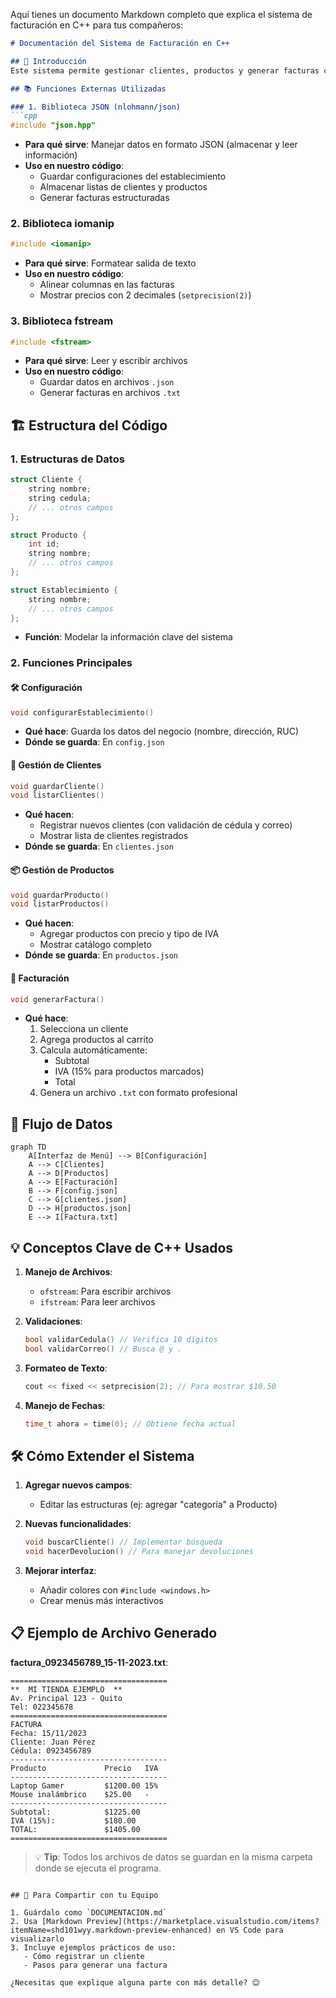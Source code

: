 Aquí tienes un documento Markdown completo que explica el sistema de facturación en C++ para tus compañeros:

```markdown
# Documentación del Sistema de Facturación en C++

## 📌 Introducción
Este sistema permite gestionar clientes, productos y generar facturas con cálculos automáticos de IVA. Está desarrollado en C++ y utiliza archivos JSON para almacenar datos.

## 📚 Funciones Externas Utilizadas

### 1. Biblioteca JSON (nlohmann/json)
```cpp
#include "json.hpp"
```
- **Para qué sirve**: Manejar datos en formato JSON (almacenar y leer información)
- **Uso en nuestro código**:
  - Guardar configuraciones del establecimiento
  - Almacenar listas de clientes y productos
  - Generar facturas estructuradas

### 2. Biblioteca iomanip
```cpp
#include <iomanip>
```
- **Para qué sirve**: Formatear salida de texto
- **Uso en nuestro código**:
  - Alinear columnas en las facturas
  - Mostrar precios con 2 decimales (`setprecision(2)`)

### 3. Biblioteca fstream
```cpp
#include <fstream>
```
- **Para qué sirve**: Leer y escribir archivos
- **Uso en nuestro código**:
  - Guardar datos en archivos `.json`
  - Generar facturas en archivos `.txt`

## 🏗️ Estructura del Código

### 1. Estructuras de Datos
```cpp
struct Cliente {
    string nombre;
    string cedula;
    // ... otros campos
};

struct Producto {
    int id;
    string nombre;
    // ... otros campos
};

struct Establecimiento {
    string nombre;
    // ... otros campos
};
```
- **Función**: Modelar la información clave del sistema

### 2. Funciones Principales

#### 🛠️ Configuración
```cpp
void configurarEstablecimiento()
```
- **Qué hace**: Guarda los datos del negocio (nombre, dirección, RUC)
- **Dónde se guarda**: En `config.json`

#### 👥 Gestión de Clientes
```cpp
void guardarCliente()
void listarClientes()
```
- **Qué hacen**:
  - Registrar nuevos clientes (con validación de cédula y correo)
  - Mostrar lista de clientes registrados
- **Dónde se guarda**: En `clientes.json`

#### 📦 Gestión de Productos
```cpp
void guardarProducto()
void listarProductos()
```
- **Qué hacen**:
  - Agregar productos con precio y tipo de IVA
  - Mostrar catálogo completo
- **Dónde se guarda**: En `productos.json`

#### 🧾 Facturación
```cpp
void generarFactura()
```
- **Qué hace**:
  1. Selecciona un cliente
  2. Agrega productos al carrito
  3. Calcula automáticamente:
     - Subtotal
     - IVA (15% para productos marcados)
     - Total
  4. Genera un archivo `.txt` con formato profesional

## 🔄 Flujo de Datos
```mermaid
graph TD
    A[Interfaz de Menú] --> B[Configuración]
    A --> C[Clientes]
    A --> D[Productos]
    A --> E[Facturación]
    B --> F[config.json]
    C --> G[clientes.json]
    D --> H[productos.json]
    E --> I[Factura.txt]
```

## 💡 Conceptos Clave de C++ Usados

1. **Manejo de Archivos**:
   - `ofstream`: Para escribir archivos
   - `ifstream`: Para leer archivos

2. **Validaciones**:
   ```cpp
   bool validarCedula() // Verifica 10 dígitos
   bool validarCorreo() // Busca @ y .
   ```

3. **Formateo de Texto**:
   ```cpp
   cout << fixed << setprecision(2); // Para mostrar $10.50
   ```

4. **Manejo de Fechas**:
   ```cpp
   time_t ahora = time(0); // Obtiene fecha actual
   ```

## 🛠️ Cómo Extender el Sistema

1. **Agregar nuevos campos**:
   - Editar las estructuras (ej: agregar "categoría" a Producto)

2. **Nuevas funcionalidades**:
   ```cpp
   void buscarCliente() // Implementar búsqueda
   void hacerDevolucion() // Para manejar devoluciones
   ```

3. **Mejorar interfaz**:
   - Añadir colores con `#include <windows.h>`
   - Crear menús más interactivos

## 📋 Ejemplo de Archivo Generado

**factura_0923456789_15-11-2023.txt**:
```
===================================
**  MI TIENDA EJEMPLO  **
Av. Principal 123 - Quito
Tel: 022345678
===================================
FACTURA
Fecha: 15/11/2023
Cliente: Juan Pérez
Cédula: 0923456789
-----------------------------------
Producto             Precio   IVA   
-----------------------------------
Laptop Gamer         $1200.00 15%   
Mouse inalámbrico    $25.00   -     
-----------------------------------
Subtotal:            $1225.00
IVA (15%):           $180.00
TOTAL:               $1405.00
===================================
```

> 💡 **Tip**: Todos los archivos de datos se guardan en la misma carpeta donde se ejecuta el programa.
```

## 📌 Para Compartir con tu Equipo

1. Guárdalo como `DOCUMENTACION.md`
2. Usa [Markdown Preview](https://marketplace.visualstudio.com/items?itemName=shd101wyy.markdown-preview-enhanced) en VS Code para visualizarlo
3. Incluye ejemplos prácticos de uso:
   - Cómo registrar un cliente
   - Pasos para generar una factura

¿Necesitas que explique alguna parte con más detalle? 😊
